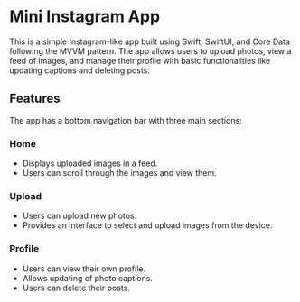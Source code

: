 # Mini Instagram App
This is a simple Instagram-like app built using Swift, SwiftUI, and Core Data following the MVVM pattern. The app allows users to upload photos, view a feed of images, and manage their profile with basic functionalities like updating captions and deleting posts.

## Features
The app has a bottom navigation bar with three main sections:

### Home
* Displays uploaded images in a feed.
* Users can scroll through the images and view them.

### Upload
* Users can upload new photos.
* Provides an interface to select and upload images from the device.

### Profile
* Users can view their own profile.
* Allows updating of photo captions.
* Users can delete their posts.
